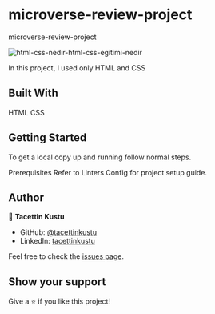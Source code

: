 # microverse-review-project
microverse-review-project

![html-css-nedir-html-css-egitimi-nedir](https://user-images.githubusercontent.com/51737508/120343644-8fcea400-c301-11eb-903c-aa7cdd03fa20.jpg)

In this project, I used only HTML and CSS

## Built With
HTML 
CSS


## Getting Started

To get a local copy up and running follow normal steps.

Prerequisites
Refer to Linters Config for project setup guide.

## Author
👤 **Tacettin Kustu**

- GitHub: [@tacettinkustu](https://github.com/tacettinkustu)
- LinkedIn: [tacettinkustu](https://www.linkedin.com/in/tacettin-k%C3%BCst%C3%BC-aaba721b5/)

Feel free to check the [issues page](../../issues/).

## Show your support

Give a ⭐️ if you like this project!


